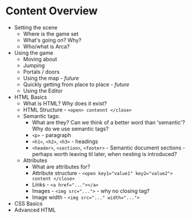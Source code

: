 # Content Overview

- Setting the scene
  - Where is the game set
  - What's going on? Why?
  - Who/what is Arca?
- Using the game
  - Moving about
  - Jumping
  - Portals / doors
  - Using the map - *future*
  - Quickly getting from place to place - *future*
  - Using the Editor
- HTML Basics
  - What is HTML? Why does it exist?
  - HTML Structure - `<open> contennt </close>`
  - Semantic tags:
    - What are they? Can we think of a better word than 'semantic'? Why do we use semantic tags?
    - `<p>` - paragraph
    - `<h1>`, `<h2>`, `<h3>` - headings
    - `<header>`, `<section>`, `<footer>` - Semantic document sections - perhaps worth leaving til later, when nesting is introduced?
  - Attributes
    - What are attributes for?
    - Attribute structure - `<open key1="value1" key2="value2"> content </close>`
    - Links - `<a href="..."></a>`
    - Images - `<img src="...">` - why no closing tag?
    - Image width - `<img src="..." width="...">`
- CSS Basics
- Advanced HTML

